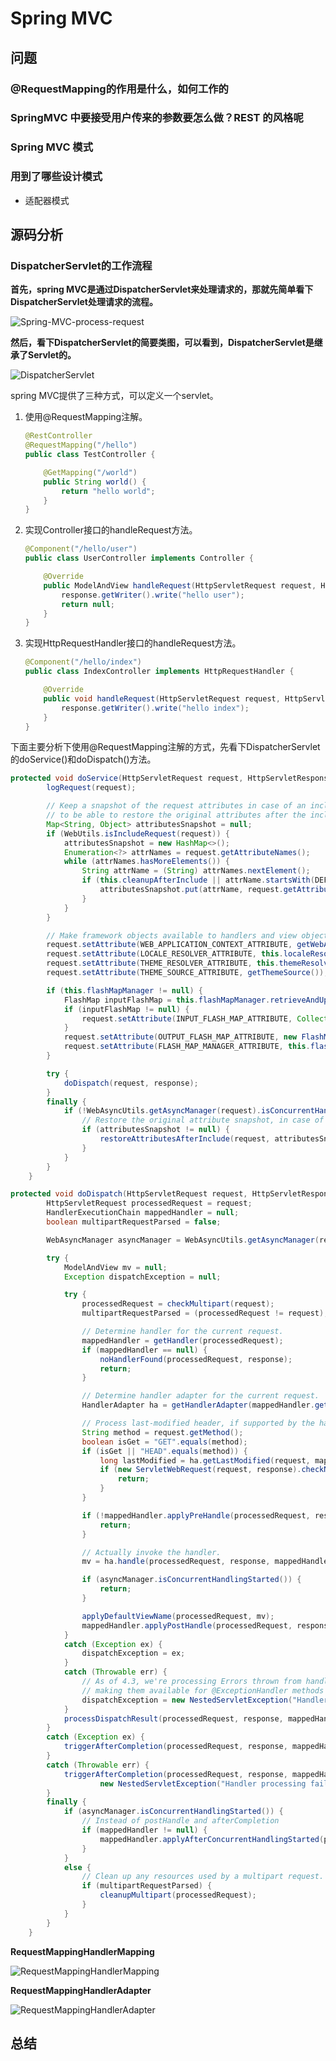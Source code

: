# Spring MVC

## 问题

### @RequestMapping的作用是什么，如何工作的

### SpringMVC 中要接受用户传来的参数要怎么做？REST 的风格呢

### Spring MVC 模式

### 用到了哪些设计模式

* 适配器模式

## 源码分析

### DispatcherServlet的工作流程

**首先，spring MVC是通过DispatcherServlet来处理请求的，那就先简单看下DispatcherServlet处理请求的流程。**

![Spring-MVC-process-request](./spring/Spring-MVC-process-request.jpg)

**然后，看下DispatcherServlet的简要类图，可以看到，DispatcherServlet是继承了Servlet的。**

![DispatcherServlet](./spring/DispatcherServlet.png)

spring MVC提供了三种方式，可以定义一个servlet。

1. 使用@RequestMapping注解。

   ```java
   @RestController
   @RequestMapping("/hello")
   public class TestController {
   
       @GetMapping("/world")
       public String world() {
           return "hello world";
       }
   }
   ```

2. 实现Controller接口的handleRequest方法。

   ```java
   @Component("/hello/user")
   public class UserController implements Controller {
   
       @Override
       public ModelAndView handleRequest(HttpServletRequest request, HttpServletResponse response) throws Exception {
           response.getWriter().write("hello user");
           return null;
       }
   }
   ```

3. 实现HttpRequestHandler接口的handleRequest方法。

   ```java
   @Component("/hello/index")
   public class IndexController implements HttpRequestHandler {
   
       @Override
       public void handleRequest(HttpServletRequest request, HttpServletResponse response) throws ServletException, IOException {
           response.getWriter().write("hello index");
       }
   }
   ```

下面主要分析下使用@RequestMapping注解的方式，先看下DispatcherServlet的doService()和doDispatch()方法。

```java
protected void doService(HttpServletRequest request, HttpServletResponse response) throws Exception {
		logRequest(request);

		// Keep a snapshot of the request attributes in case of an include,
		// to be able to restore the original attributes after the include.
		Map<String, Object> attributesSnapshot = null;
		if (WebUtils.isIncludeRequest(request)) {
			attributesSnapshot = new HashMap<>();
			Enumeration<?> attrNames = request.getAttributeNames();
			while (attrNames.hasMoreElements()) {
				String attrName = (String) attrNames.nextElement();
				if (this.cleanupAfterInclude || attrName.startsWith(DEFAULT_STRATEGIES_PREFIX)) {
					attributesSnapshot.put(attrName, request.getAttribute(attrName));
				}
			}
		}

		// Make framework objects available to handlers and view objects.
		request.setAttribute(WEB_APPLICATION_CONTEXT_ATTRIBUTE, getWebApplicationContext());
		request.setAttribute(LOCALE_RESOLVER_ATTRIBUTE, this.localeResolver);
		request.setAttribute(THEME_RESOLVER_ATTRIBUTE, this.themeResolver);
		request.setAttribute(THEME_SOURCE_ATTRIBUTE, getThemeSource());

		if (this.flashMapManager != null) {
			FlashMap inputFlashMap = this.flashMapManager.retrieveAndUpdate(request, response);
			if (inputFlashMap != null) {
				request.setAttribute(INPUT_FLASH_MAP_ATTRIBUTE, Collections.unmodifiableMap(inputFlashMap));
			}
			request.setAttribute(OUTPUT_FLASH_MAP_ATTRIBUTE, new FlashMap());
			request.setAttribute(FLASH_MAP_MANAGER_ATTRIBUTE, this.flashMapManager);
		}

		try {
			doDispatch(request, response);
		}
		finally {
			if (!WebAsyncUtils.getAsyncManager(request).isConcurrentHandlingStarted()) {
				// Restore the original attribute snapshot, in case of an include.
				if (attributesSnapshot != null) {
					restoreAttributesAfterInclude(request, attributesSnapshot);
				}
			}
		}
	}
```

```java
protected void doDispatch(HttpServletRequest request, HttpServletResponse response) throws Exception {
		HttpServletRequest processedRequest = request;
		HandlerExecutionChain mappedHandler = null;
		boolean multipartRequestParsed = false;

		WebAsyncManager asyncManager = WebAsyncUtils.getAsyncManager(request);

		try {
			ModelAndView mv = null;
			Exception dispatchException = null;

			try {
				processedRequest = checkMultipart(request);
				multipartRequestParsed = (processedRequest != request);

				// Determine handler for the current request.
				mappedHandler = getHandler(processedRequest);
				if (mappedHandler == null) {
					noHandlerFound(processedRequest, response);
					return;
				}

				// Determine handler adapter for the current request.
				HandlerAdapter ha = getHandlerAdapter(mappedHandler.getHandler());

				// Process last-modified header, if supported by the handler.
				String method = request.getMethod();
				boolean isGet = "GET".equals(method);
				if (isGet || "HEAD".equals(method)) {
					long lastModified = ha.getLastModified(request, mappedHandler.getHandler());
					if (new ServletWebRequest(request, response).checkNotModified(lastModified) && isGet) {
						return;
					}
				}

				if (!mappedHandler.applyPreHandle(processedRequest, response)) {
					return;
				}

				// Actually invoke the handler.
				mv = ha.handle(processedRequest, response, mappedHandler.getHandler());

				if (asyncManager.isConcurrentHandlingStarted()) {
					return;
				}

				applyDefaultViewName(processedRequest, mv);
				mappedHandler.applyPostHandle(processedRequest, response, mv);
			}
			catch (Exception ex) {
				dispatchException = ex;
			}
			catch (Throwable err) {
				// As of 4.3, we're processing Errors thrown from handler methods as well,
				// making them available for @ExceptionHandler methods and other scenarios.
				dispatchException = new NestedServletException("Handler dispatch failed", err);
			}
			processDispatchResult(processedRequest, response, mappedHandler, mv, dispatchException);
		}
		catch (Exception ex) {
			triggerAfterCompletion(processedRequest, response, mappedHandler, ex);
		}
		catch (Throwable err) {
			triggerAfterCompletion(processedRequest, response, mappedHandler,
					new NestedServletException("Handler processing failed", err));
		}
		finally {
			if (asyncManager.isConcurrentHandlingStarted()) {
				// Instead of postHandle and afterCompletion
				if (mappedHandler != null) {
					mappedHandler.applyAfterConcurrentHandlingStarted(processedRequest, response);
				}
			}
			else {
				// Clean up any resources used by a multipart request.
				if (multipartRequestParsed) {
					cleanupMultipart(processedRequest);
				}
			}
		}
	}
```

**RequestMappingHandlerMapping**

![RequestMappingHandlerMapping](./spring/RequestMappingHandlerMapping.png)

**RequestMappingHandlerAdapter**

![RequestMappingHandlerAdapter](./spring/RequestMappingHandlerAdapter.png)

## 总结